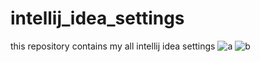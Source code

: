 # intellij_idea_settings
this repository contains my all intellij idea settings 
![a](https://user-images.githubusercontent.com/12645657/28451873-92033b08-6df8-11e7-966e-13efd73fab34.png)
![b](https://user-images.githubusercontent.com/12645657/28451874-9217cec4-6df8-11e7-9819-d8ed45768c8b.png)
